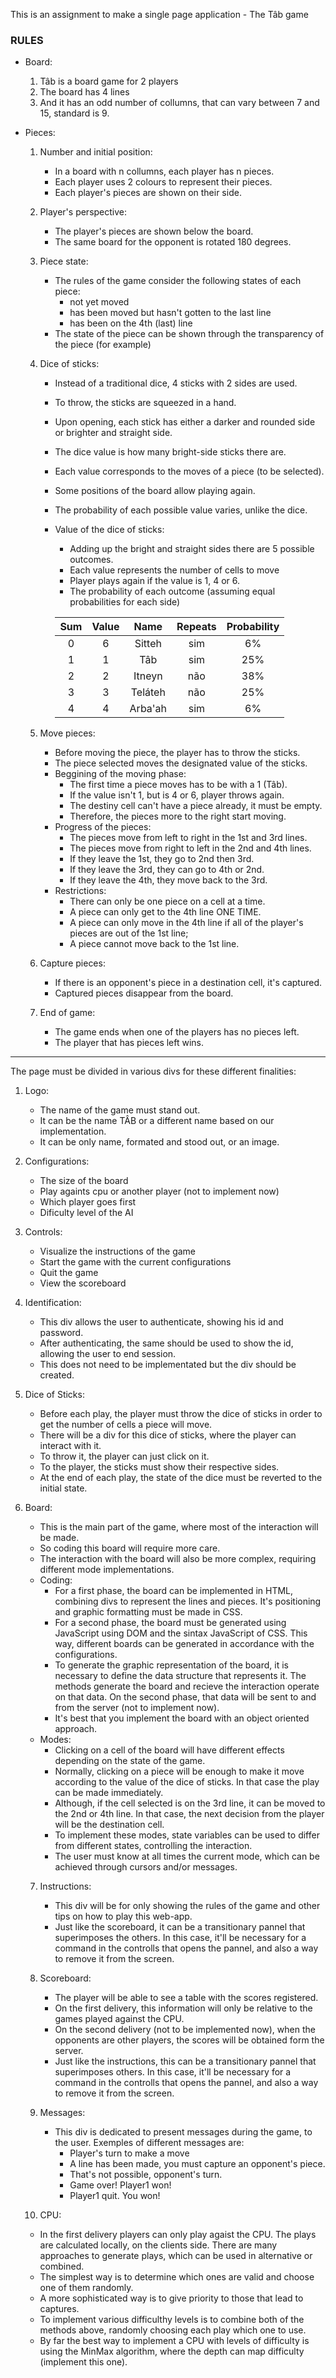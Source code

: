 This is an assignment to make a single page application - The Tâb game  

<h3>RULES</h3>

 - Board:
   1. Tâb is a board game for 2 players
   2. The board has 4 lines
   3. And it has an odd number of collumns, that can vary between 7 and 15, standard is 9.

 - Pieces:

   1. Number and initial position:
      - In a board with n collumns, each player has n pieces.
      - Each player uses 2 colours to represent their pieces.
      - Each player's pieces are shown on their side.

   2. Player's perspective:
      - The player's pieces are shown below the board.
      - The same board for the opponent is rotated 180 degrees.

   3. Piece state:
      - The rules of the game consider the following states of each piece:
         - not yet moved
         - has been moved but hasn't gotten to the last line
         - has been on the 4th (last) line
      - The state of the piece can be shown through the transparency of the piece (for example)

   4. Dice of sticks:
      - Instead of a traditional dice, 4 sticks with 2 sides are used.
      - To throw, the sticks are squeezed in a hand.
      - Upon opening, each stick has either a darker and rounded side or brighter and straight side.
      - The dice value is how many bright-side sticks there are.
      - Each value corresponds to the moves of a piece (to be selected).
      - Some positions of the board allow playing again.
      - The probability of each possible value varies, unlike the dice.
      - Value of the dice of sticks:
         - Adding up the bright and straight sides there are 5 possible outcomes.
         - Each value represents the number of cells to move
         - Player plays again if the value is 1, 4 or 6.
         - The probability of each outcome (assuming equal probabilities for each side)   

         | Sum  | Value | Name     | Repeats | Probability   |  
         |:----:|:-----:|:--------:|:-------:|:-------------:|  
         | 0    | 6     | Sitteh   | sim     | 6%            |  
         | 1    | 1     | Tâb      | sim     | 25%           |  
         | 2    | 2     | Itneyn   | não     | 38%           |  
         | 3    | 3     | Teláteh  | não     | 25%           |  
         | 4    | 4     | Arba'ah  | sim     | 6%            |  

   5. Move pieces:
      - Before moving the piece, the player has to throw the sticks.
      - The piece selected moves the designated value of the sticks.
      - Beggining of the moving phase:
         - The first time a piece moves has to be with a 1 (Tâb).
         - If the value isn't 1, but is 4 or 6, player throws again.
         - The destiny cell can't have a piece already, it must be empty.
         - Therefore, the pieces more to the right start moving.
      - Progress of the pieces:
         - The pieces move from left to right in the 1st and 3rd lines.
         - The pieces move from right to left in the 2nd and 4th lines.
         - If they leave the 1st, they go to 2nd then 3rd.
         - If they leave the 3rd, they can go to 4th or 2nd.
         - If they leave the 4th, they move back to the 3rd.
      - Restrictions:
         - There can only be one piece on a cell at a time.
         - A piece can only get to the 4th line ONE TIME.
         - A piece can only move in the 4th line if all of the player's pieces are out of the 1st line;
         - A piece cannot move back to the 1st line.
   
   6. Capture pieces:
      - If there is an opponent's piece in a destination cell, it's captured.
      - Captured pieces disappear from the board.
   
   7. End of game:
      - The game ends when one of the players has no pieces left.
      - The player that has pieces left wins.

---

The page must be divided in various divs for these different finalities:

   1. Logo:
      - The name of the game must stand out.
      - It can be the name TÂB or a different name based on our implementation.
      - It can be only name, formated and stood out, or an image.

   2. Configurations:
      - The size of the board
      - Play againts cpu or another player (not to implement now)
      - Which player goes first
      - Dificulty level of the AI

   3. Controls:
      - Visualize the instructions of the game
      - Start the game with the current configurations
      - Quit the game
      - View the scoreboard

   4. Identification:
      - This div allows the user to authenticate, showing his id and password.
      - After authenticating, the same should be used to show the id, allowing the user to end session.
      - This does not need to be implementated but the div should be created.

   5. Dice of Sticks:
      - Before each play, the player must throw the dice of sticks in order to get the number of cells a piece will move.
      - There will be a div for this dice of sticks, where the player can interact with it.
      - To throw it, the player can just click on it.
      - To the player, the sticks must show their respective sides.
      - At the end of each play, the state of the dice must be reverted to the initial state.
   
   6. Board:
      - This is the main part of the game, where most of the interaction will be made.
      - So coding this board will require more care.
      - The interaction with the board will also be more complex, requiring different mode implementations.
      - Coding:
         - For a first phase, the board can be implemented in HTML, combining divs to represent the lines and pieces. It's positioning and graphic formatting must be made in CSS.
         - For a second phase, the board must be generated using JavaScript using DOM and the sintax JavaScript of CSS. This way, different boards can be generated in accordance with the configurations.
         - To generate the graphic representation of the board, it is necessary to define the data structure that represents it. The methods generate the board and recieve the interaction operate on that data. On the second phase, that data will be sent to and from the server (not to implement now).
         - It's best that you implement the board with an object oriented approach.
      - Modes:
         - Clicking on a cell of the board will have different effects depending on the state of the game.
         - Normally, clicking on a piece will be enough to make it move according to the value of the dice of sticks. In that case the play can be made immediately.
         - Although, if the cell selected is on the 3rd line, it can be moved to the 2nd or 4th line. In that case, the next decision from the player will be the destination cell.
         - To implement these modes, state variables can be used to differ from different states, controlling the interaction.
         - The user must know at all times the current mode, which can be achieved through cursors and/or messages.

      7. Instructions:
         - This div will be for only showing the rules of the game and other tips on how to play this web-app.
         - Just like the scoreboard, it can be a transitionary pannel that superimposes the others. In this case, it'll be necessary for a command in the controlls that opens the pannel, and also a way to remove it from the screen.

      8. Scoreboard:
         - The player will be able to see a table with the scores registered.
         - On the first delivery, this information will only be relative to the games played against the CPU.
         - On the second delivery (not to be implemented now), when the opponents are other players, the scores will be obtained form the server.
         - Just like the instructions, this can be a transitionary pannel that superimposes others. In this case, it'll be necessary for a command in the controlls that opens the pannel, and also a way to remove it from the screen.
      
      9. Messages:
         - This div is dedicated to present messages during the game, to the user. Exemples of different messages are:
            - Player's turn to make a move
            - A line has been made, you must capture an opponent's piece.
            - That's not possible, opponent's turn.
            - Game over! Player1 won!
            - Player1 quit. You won!

      10. CPU:
         - In the first delivery players can only play agaist the CPU. The plays are calculated locally, on the clients side. There are many approaches to generate plays, which can be used in alternative or combined.
         - The simplest way is to determine which ones are valid and choose one of them randomly.
         - A more sophisticated way is to give priority to those that lead to captures.
         - To implement various difficulthy levels is to combine both of the methods above, randomly choosing each play which one to use.
         - By far the best way to implement a CPU with levels of difficulty is using the MinMax algorithm, where the depth can map difficulty (implement this one).